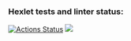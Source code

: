 ### Hexlet tests and linter status:
[![Actions Status](https://github.com/Samaren/backend-project-lvl1/workflows/hexlet-check/badge.svg)](https://github.com/Samaren/backend-project-lvl1/actions)
<a href="https://codeclimate.com/github/dighpamo/backend-project-lvl1"><img src="https://api.codeclimate.com/v1/badges/a99a88d28ad37a79dbf6/maintainability" /></a>
